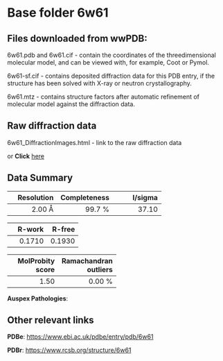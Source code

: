 # Base folder 6w61

## Files downloaded from wwPDB:

6w61.pdb and 6w61.cif - contain the coordinates of the threedimensional molecular model, and can be viewed with, for example, Coot or Pymol.

6w61-sf.cif - contains deposited diffraction data for this PDB entry, if the structure has been solved with X-ray or neutron crystallography.

6w61.mtz - contains structure factors after automatic refinement of molecular model against the diffraction data.

## Raw diffraction data

6w61_DiffractionImages.html - link to the raw diffraction data 

or **Click** [here](https://doi.org/10.18430/m36w61) 

## Data Summary
|   | Resolution | Completeness| I/sigma |
|---|-------------:|----------------:|--------------:|
|   |2.00 Å|99.7  %|<img width=50/>37.10|

|   | **R-work**| **R-free**   
|---|-------------:|----------------:|           
||  0.1710|  0.1930|

|   |**MolProbity<br>score**| **Ramachandran<br>outliers** 
|---|-------------:|----------------:|
||  1.50|  0.00 %|

**Auspex Pathologies**: 

 

## Other relevant links 
**PDBe**:  https://www.ebi.ac.uk/pdbe/entry/pdb/6w61
 
**PDBr**: https://www.rcsb.org/structure/6w61 

